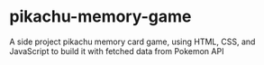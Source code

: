 # pikachu-memory-game
A side project pikachu memory card game, using HTML, CSS, and JavaScript to build it with fetched data from Pokemon API
